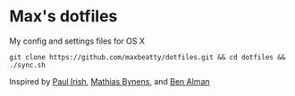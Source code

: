 Max's dotfiles
========

My config and settings files for OS X

    git clone https://github.com/maxbeatty/dotfiles.git && cd dotfiles && ./sync.sh

Inspired by [Paul Irish](https://github.com/paulirish/dotfiles), [Mathias Bynens](https://github.com/mathiasbynens/dotfiles/), and [Ben Alman](https://github.com/cowboy/dotfiles)
